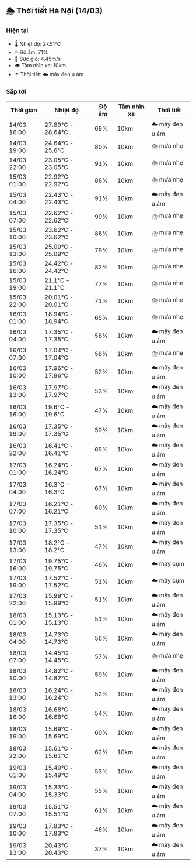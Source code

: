 ## 🌦️ Thời tiết Hà Nội (14/03)

### Hiện tại

- 🌡️ Nhiệt độ: 27.51℃
- 💦 Độ ẩm: 71%
- 💨 Sức gió: 4.45m/s
- 👁️ Tầm nhìn xa: 10km
- ☂️ Thời tiết: ☁️ mây đen u ám

### Sắp tới

| Thời gian | Nhiệt độ | Độ ẩm | Tầm nhìn xa | Thời tiết |
| --- | --- | --- | --- | --- |
| 14/03 16:00 | 27.89℃ - 28.64℃ | 69% | 10km | ☁️ mây đen u ám |
| 14/03 19:00 | 24.64℃ - 25.6℃ | 80% | 10km | ⛈️ mưa nhẹ |
| 14/03 22:00 | 23.05℃ - 23.05℃ | 91% | 10km | ⛈️ mưa nhẹ |
| 15/03 01:00 | 22.92℃ - 22.92℃ | 88% | 10km | ⛈️ mưa nhẹ |
| 15/03 04:00 | 22.43℃ - 22.43℃ | 91% | 10km | ☁️ mây đen u ám |
| 15/03 07:00 | 22.62℃ - 22.62℃ | 90% | 10km | ⛈️ mưa nhẹ |
| 15/03 10:00 | 23.62℃ - 23.62℃ | 86% | 10km | ⛈️ mưa nhẹ |
| 15/03 13:00 | 25.09℃ - 25.09℃ | 79% | 10km | ⛈️ mưa nhẹ |
| 15/03 16:00 | 24.42℃ - 24.42℃ | 82% | 10km | ⛈️ mưa nhẹ |
| 15/03 19:00 | 21.1℃ - 21.1℃ | 77% | 10km | ⛈️ mưa nhẹ |
| 15/03 22:00 | 20.01℃ - 20.01℃ | 71% | 10km | ⛈️ mưa nhẹ |
| 16/03 01:00 | 18.94℃ - 18.94℃ | 65% | 10km | ⛈️ mưa nhẹ |
| 16/03 04:00 | 17.35℃ - 17.35℃ | 58% | 10km | ☁️ mây đen u ám |
| 16/03 07:00 | 17.04℃ - 17.04℃ | 58% | 10km | ⛈️ mưa nhẹ |
| 16/03 10:00 | 17.96℃ - 17.96℃ | 52% | 10km | ☁️ mây đen u ám |
| 16/03 13:00 | 17.97℃ - 17.97℃ | 53% | 10km | ☁️ mây đen u ám |
| 16/03 16:00 | 19.6℃ - 19.6℃ | 47% | 10km | ☁️ mây đen u ám |
| 16/03 19:00 | 17.35℃ - 17.35℃ | 59% | 10km | ☁️ mây đen u ám |
| 16/03 22:00 | 16.41℃ - 16.41℃ | 65% | 10km | ☁️ mây đen u ám |
| 17/03 01:00 | 16.24℃ - 16.24℃ | 67% | 10km | ☁️ mây đen u ám |
| 17/03 04:00 | 16.3℃ - 16.3℃ | 67% | 10km | ☁️ mây đen u ám |
| 17/03 07:00 | 16.21℃ - 16.21℃ | 60% | 10km | ☁️ mây đen u ám |
| 17/03 10:00 | 17.35℃ - 17.35℃ | 51% | 10km | ☁️ mây đen u ám |
| 17/03 13:00 | 18.2℃ - 18.2℃ | 47% | 10km | ☁️ mây đen u ám |
| 17/03 16:00 | 19.75℃ - 19.75℃ | 46% | 10km | ☁️ mây cụm |
| 17/03 19:00 | 17.52℃ - 17.52℃ | 51% | 10km | ☁️ mây cụm |
| 17/03 22:00 | 15.99℃ - 15.99℃ | 51% | 10km | ☁️ mây đen u ám |
| 18/03 01:00 | 15.13℃ - 15.13℃ | 51% | 10km | ☁️ mây đen u ám |
| 18/03 04:00 | 14.73℃ - 14.73℃ | 56% | 10km | ☁️ mây đen u ám |
| 18/03 07:00 | 14.45℃ - 14.45℃ | 57% | 10km | ⛈️ mưa nhẹ |
| 18/03 10:00 | 14.82℃ - 14.82℃ | 59% | 10km | ☁️ mây đen u ám |
| 18/03 13:00 | 16.24℃ - 16.24℃ | 52% | 10km | ☁️ mây đen u ám |
| 18/03 16:00 | 16.68℃ - 16.68℃ | 54% | 10km | ☁️ mây đen u ám |
| 18/03 19:00 | 15.69℃ - 15.69℃ | 60% | 10km | ☁️ mây đen u ám |
| 18/03 22:00 | 15.61℃ - 15.61℃ | 62% | 10km | ☁️ mây đen u ám |
| 19/03 01:00 | 15.49℃ - 15.49℃ | 53% | 10km | ☁️ mây đen u ám |
| 19/03 04:00 | 15.33℃ - 15.33℃ | 55% | 10km | ☁️ mây đen u ám |
| 19/03 07:00 | 15.51℃ - 15.51℃ | 61% | 10km | ☁️ mây đen u ám |
| 19/03 10:00 | 17.83℃ - 17.83℃ | 46% | 10km | ☁️ mây đen u ám |
| 19/03 13:00 | 20.43℃ - 20.43℃ | 37% | 10km | ☁️ mây đen u ám |
